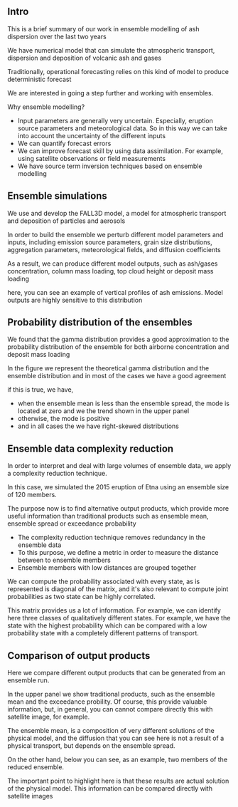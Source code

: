 Intro
-----

This is a brief summary of our work in ensemble modelling of ash dispersion over the last two years

We have numerical model that can simulate the atmospheric transport, dispersion and deposition of volcanic ash and gases

Traditionally, operational forecasting relies on this kind of model to produce deterministic forecast

We are interested in going a step further and working with ensembles.

Why ensemble modelling?

* Input parameters are generally very uncertain. Especially, eruption source parameters and meteorological data. So in this way we can take into account the uncertainty of the different inputs
* We can quantify forecast errors
* We can improve forecast skill by using data assimilation. For example, using satellite observations or field measurements
* We have source term inversion techniques based on ensemble modelling

Ensemble simulations
--------------------

We use and develop the FALL3D model, a model for atmospheric transport and deposition of particles and aerosols

In order to build the ensemble we perturb different model parameters and inputs, including emission source parameters, grain size distributions, aggregation parameters, meteorological fields, and diffusion coefficients

As a result, we can produce different model outputs, such as ash/gases concentration, column mass loading, top cloud height or deposit mass loading

here, you can see an example of vertical profiles of ash emissions. Model outputs are highly sensitive to this distribution

Probability distribution of the ensembles
-----------------------------------------

We found that the gamma distribution provides a good approximation to the probability distribution of the ensemble for both airborne concentration and deposit mass loading

In the figure we represent the theoretical gamma distribution and the ensemble distribution and in most of the cases we have a good agreement

if this is true, we have, 
* when the ensemble mean is less than the ensemble spread, the mode is located at zero and we the trend shown in the upper panel
* otherwise, the mode is positive
* and in all cases the we have right-skewed distributions

Ensemble data complexity reduction
----------------------------------

In order to interpret and deal with large volumes of ensemble data, we apply a complexity reduction technique.

In this case, we simulated the 2015 eruption of Etna using an ensemble size of 120 members.

The purpose now is to find alternative output products, which provide more useful information than traditional products such as ensemble mean, ensemble spread or exceedance probability

* The complexity reduction technique removes redundancy in the ensemble data
* To this purpose, we define a metric in order to measure the distance between to ensemble members
* Ensemble members with low distances are grouped together

We can compute the probability associated with every state, as is represented is diagonal of the matrix, and it's also relevant to compute joint probabilities as two state can be highly correlated.

This matrix provides us a lot of information. For example, we can identify here three classes of qualitatively different states. For example, we have the state with the highest probability which can be compared with a low probability state with a completely different patterns of transport.

Comparison of output products
-----------------------------

Here we compare different output products that can be generated from an ensemble run.

In the upper panel we show traditional products, such as the ensemble mean and the exceedance probility. Of course, this provide valuable information, but, in general, you can cannot compare directly this with satellite image, for example. 

The ensemble mean, is a composition of very different solutions of the physical model, and the diffusion that you can see here is not a result of a physical transport, but depends on the ensemble spread.

On the other hand, below you can see, as an example, two members of the reduced ensemble.

The important point to highlight here is that these results are actual solution of the physical model. This information can be compared directly with satellite images
